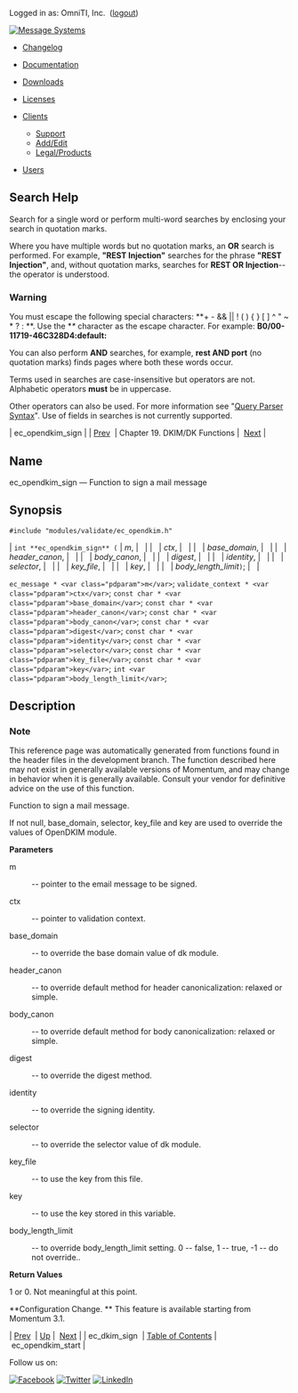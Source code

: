 Logged in as: OmniTI, Inc.  ([logout](https://support.messagesystems.com/logout.php))

[![Message Systems](https://support.messagesystems.com/images/ms-white205.png)](https://support.messagesystems.com/start.php) 

*   [Changelog](https://support.messagesystems.com/start.php?show=changelog)
*   [Documentation](https://support.messagesystems.com/docs/)
*   [Downloads](https://support.messagesystems.com/start.php)

*   [Licenses](https://support.messagesystems.com/license_summary.php)
*   <a href="">Clients</a>
    *   [Support](https://support.messagesystems.com/cs.php)
    *   [Add/Edit](https://support.messagesystems.com/edit_client.php)
    *   [Legal/Products](https://support.messagesystems.com/edit_products.php)
*   [Users](https://support.messagesystems.com/edit_customer.php)

## Search Help

Search for a single word or perform multi-word searches by enclosing your search in quotation marks.

Where you have multiple words but no quotation marks, an **OR** search is performed. For example, **"REST Injection"** searches for the phrase **"REST Injection"**, and, without quotation marks, searches for **REST OR Injection**--the operator is understood.

### Warning

You must escape the following special characters: **+ - && || ! ( ) { } [ ] ^ " ~ * ? : \**. Use the **\** character as the escape character. For example: **B0/00-11719-46C328D4\:default\:**

You can also perform **AND** searches, for example, **rest AND port** (no quotation marks) finds pages where both these words occur.

Terms used in searches are case-insensitive but operators are not. Alphabetic operators **must** be in uppercase.

Other operators can also be used. For more information see "[Query Parser Syntax](https://lucene.apache.org/core/old_versioned_docs/versions/3_0_0/queryparsersyntax.html)". Use of fields in searches is not currently supported.

| ec_opendkim_sign |
| [Prev](apis.ec_dkim_sign.php)  | Chapter 19. DKIM/DK Functions |  [Next](apis.ec_opendkim_start.php) |

<a name="apis.ec_opendkim_sign"></a>
## Name

ec_opendkim_sign — Function to sign a mail message

## Synopsis

`#include "modules/validate/ec_opendkim.h"`

| `int **ec_opendkim_sign** (` | <var class="pdparam">m</var>, |   |
|   | <var class="pdparam">ctx</var>, |   |
|   | <var class="pdparam">base_domain</var>, |   |
|   | <var class="pdparam">header_canon</var>, |   |
|   | <var class="pdparam">body_canon</var>, |   |
|   | <var class="pdparam">digest</var>, |   |
|   | <var class="pdparam">identity</var>, |   |
|   | <var class="pdparam">selector</var>, |   |
|   | <var class="pdparam">key_file</var>, |   |
|   | <var class="pdparam">key</var>, |   |
|   | <var class="pdparam">body_length_limit</var>`)`; |   |

`ec_message * <var class="pdparam">m</var>`;
`validate_context * <var class="pdparam">ctx</var>`;
`const char * <var class="pdparam">base_domain</var>`;
`const char * <var class="pdparam">header_canon</var>`;
`const char * <var class="pdparam">body_canon</var>`;
`const char * <var class="pdparam">digest</var>`;
`const char * <var class="pdparam">identity</var>`;
`const char * <var class="pdparam">selector</var>`;
`const char * <var class="pdparam">key_file</var>`;
`const char * <var class="pdparam">key</var>`;
`int <var class="pdparam">body_length_limit</var>`;<a name="idp22915312"></a>
## Description

### Note

This reference page was automatically generated from functions found in the header files in the development branch. The function described here may not exist in generally available versions of Momentum, and may change in behavior when it is generally available. Consult your vendor for definitive advice on the use of this function.

Function to sign a mail message.

If not null, base_domain, selector, key_file and key are used to override the values of OpenDKIM module.

**Parameters**

<dl class="variablelist">

<dt>m</dt>

<dd>

-- pointer to the email message to be signed.

</dd>

<dt>ctx</dt>

<dd>

-- pointer to validation context.

</dd>

<dt>base_domain</dt>

<dd>

-- to override the base domain value of dk module.

</dd>

<dt>header_canon</dt>

<dd>

-- to override default method for header canonicalization: relaxed or simple.

</dd>

<dt>body_canon</dt>

<dd>

-- to override default method for body canonicalization: relaxed or simple.

</dd>

<dt>digest</dt>

<dd>

-- to override the digest method.

</dd>

<dt>identity</dt>

<dd>

-- to override the signing identity.

</dd>

<dt>selector</dt>

<dd>

-- to override the selector value of dk module.

</dd>

<dt>key_file</dt>

<dd>

-- to use the key from this file.

</dd>

<dt>key</dt>

<dd>

-- to use the key stored in this variable.

</dd>

<dt>body_length_limit</dt>

<dd>

-- to override body_length_limit setting. 0 -- false, 1 -- true, -1 -- do not override..

</dd>

</dl>

**Return Values**

1 or 0\. Not meaningful at this point.

**Configuration Change. ** This feature is available starting from Momentum 3.1.

| [Prev](apis.ec_dkim_sign.php)  | [Up](dkim.php) |  [Next](apis.ec_opendkim_start.php) |
| ec_dkim_sign  | [Table of Contents](index.php) |  ec_opendkim_start |

Follow us on:

[![Facebook](https://support.messagesystems.com/images/icon-facebook.png)](http://www.facebook.com/messagesystems) [![Twitter](https://support.messagesystems.com/images/icon-twitter.png)](http://twitter.com/#!/MessageSystems) [![LinkedIn](https://support.messagesystems.com/images/icon-linkedin.png)](http://www.linkedin.com/company/message-systems)